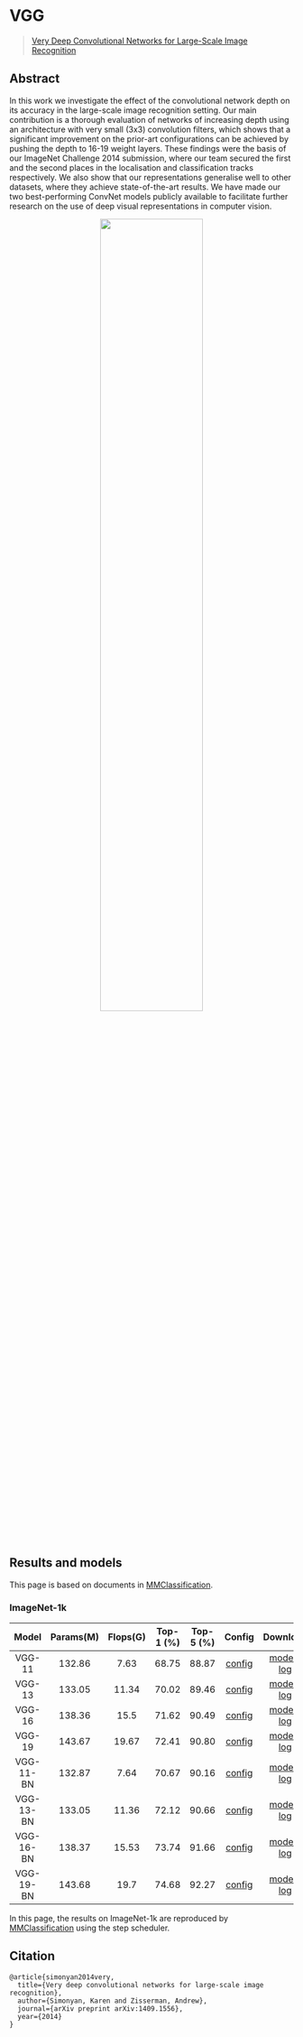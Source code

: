 # VGG

> [Very Deep Convolutional Networks for Large-Scale Image Recognition](https://arxiv.org/abs/1409.1556)

## Abstract

In this work we investigate the effect of the convolutional network depth on its accuracy in the large-scale image recognition setting. Our main contribution is a thorough evaluation of networks of increasing depth using an architecture with very small (3x3) convolution filters, which shows that a significant improvement on the prior-art configurations can be achieved by pushing the depth to 16-19 weight layers. These findings were the basis of our ImageNet Challenge 2014 submission, where our team secured the first and the second places in the localisation and classification tracks respectively. We also show that our representations generalise well to other datasets, where they achieve state-of-the-art results. We have made our two best-performing ConvNet models publicly available to facilitate further research on the use of deep visual representations in computer vision.

<div align=center>
<img src="https://user-images.githubusercontent.com/26739999/142578905-9be586ec-f6fd-4bfb-bbba-432f599d3b9b.png" width="60%"/>
</div>

## Results and models

This page is based on documents in [MMClassification](https://github.com/open-mmlab/mmclassification).

### ImageNet-1k

|   Model   | Params(M) | Flops(G) | Top-1 (%) | Top-5 (%) |                                    Config                                     |                                    Download                                     |
| :-------: | :-------: | :------: | :-------: | :-------: | :---------------------------------------------------------------------------: | :-----------------------------------------------------------------------------: |
|  VGG-11   |  132.86   |   7.63   |   68.75   |   88.87   | [config](https://github.com/Westlake-AI/openmixup/tree/main/configs/classification/imagenet/vgg/vgg11_4xb64_ep100.py) | [model](https://download.openmmlab.com/mmclassification/v0/vgg/vgg11_batch256_imagenet_20210208-4271cd6c.pth) \| [log](https://download.openmmlab.com/mmclassification/v0/vgg/vgg11_batch256_imagenet_20210208-4271cd6c.log.json) |
|  VGG-13   |  133.05   |  11.34   |   70.02   |   89.46   | [config](https://github.com/Westlake-AI/openmixup/tree/main/configs/classification/imagenet/vgg/vgg13_4xb64_ep100.py) | [model](https://download.openmmlab.com/mmclassification/v0/vgg/vgg13_batch256_imagenet_20210208-4d1d6080.pth) \| [log](https://download.openmmlab.com/mmclassification/v0/vgg/vgg13_batch256_imagenet_20210208-4d1d6080.log.json) |
|  VGG-16   |  138.36   |   15.5   |   71.62   |   90.49   | [config](https://github.com/Westlake-AI/openmixup/tree/main/configs/classification/imagenet/vgg/vgg16_4xb64_ep100.py) | [model](https://download.openmmlab.com/mmclassification/v0/vgg/vgg16_batch256_imagenet_20210208-db26f1a5.pth) \| [log](https://download.openmmlab.com/mmclassification/v0/vgg/vgg16_batch256_imagenet_20210208-db26f1a5.log.json) |
|  VGG-19   |  143.67   |  19.67   |   72.41   |   90.80   | [config](https://github.com/Westlake-AI/openmixup/tree/main/configs/classification/imagenet/vgg/vgg19_4xb64_ep100.py) | [model](https://download.openmmlab.com/mmclassification/v0/vgg/vgg19_batch256_imagenet_20210208-e6920e4a.pth) \| [log](https://download.openmmlab.com/mmclassification/v0/vgg/vgg19_batch256_imagenet_20210208-e6920e4a.log.json) |
| VGG-11-BN |  132.87   |   7.64   |   70.67   |   90.16   | [config](https://github.com/Westlake-AI/openmixup/tree/main/configs/classification/imagenet/vgg/vgg11_bn_4xb64_ep100.py) | [model](https://download.openmmlab.com/mmclassification/v0/vgg/vgg11_bn_batch256_imagenet_20210207-f244902c.pth) \| [log](https://download.openmmlab.com/mmclassification/v0/vgg/vgg11_bn_batch256_imagenet_20210207-f244902c.log.json) |
| VGG-13-BN |  133.05   |  11.36   |   72.12   |   90.66   | [config](https://github.com/Westlake-AI/openmixup/tree/main/configs/classification/imagenet/vgg/vgg13_bn_4xb64_ep100.py) | [model](https://download.openmmlab.com/mmclassification/v0/vgg/vgg13_bn_batch256_imagenet_20210207-1a8b7864.pth) \| [log](https://download.openmmlab.com/mmclassification/v0/vgg/vgg13_bn_batch256_imagenet_20210207-1a8b7864.log.json) |
| VGG-16-BN |  138.37   |  15.53   |   73.74   |   91.66   | [config](https://github.com/Westlake-AI/openmixup/tree/main/configs/classification/imagenet/vgg/vgg16_bn_4xb64_ep100.py) | [model](https://download.openmmlab.com/mmclassification/v0/vgg/vgg16_bn_batch256_imagenet_20210208-7e55cd29.pth) \| [log](https://download.openmmlab.com/mmclassification/v0/vgg/vgg16_bn_batch256_imagenet_20210208-7e55cd29.log.json) |
| VGG-19-BN |  143.68   |   19.7   |   74.68   |   92.27   | [config](https://github.com/Westlake-AI/openmixup/tree/main/configs/classification/imagenet/vgg/vgg19_bn_4xb64_ep100.py) | [model](https://download.openmmlab.com/mmclassification/v0/vgg/vgg19_bn_batch256_imagenet_20210208-da620c4f.pth) \| [log](https://download.openmmlab.com/mmclassification/v0/vgg/vgg19_bn_batch256_imagenet_20210208-da620c4f.log.json) |

In this page, the results on ImageNet-1k are reproduced by [MMClassification](https://github.com/open-mmlab/mmclassification) using the step scheduler.

## Citation

```
@article{simonyan2014very,
  title={Very deep convolutional networks for large-scale image recognition},
  author={Simonyan, Karen and Zisserman, Andrew},
  journal={arXiv preprint arXiv:1409.1556},
  year={2014}
}
```
